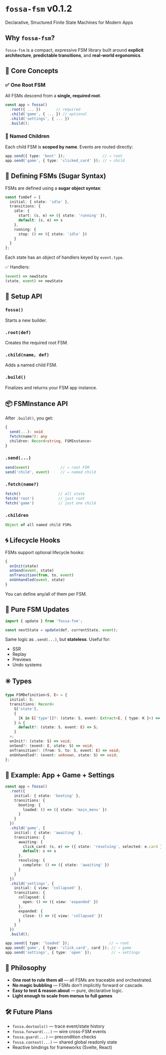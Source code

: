 # `fossa-fsm` v0.1.2
Declarative, Structured Finite State Machines for Modern Apps

## Why `fossa-fsm`?

`fossa-fsm` is a compact, expressive FSM library built around **explicit architecture**, **predictable transitions**, and **real-world ergonomics**.

## 🔁 Core Concepts

### ✅ One Root FSM

All FSMs descend from a **single, required root**.

```ts
const app = fossa()
  .root({ ... })       // required
  .child('game', { ... }) // optional
  .child('settings', { ... })
  .build();
```

### 🧩 Named Children

Each child FSM is **scoped by name**. Events are routed directly:

```ts
app.send({ type: 'boot' });                 // → root
app.send('game', { type: 'clicked_card' }); // → child
```

## 🧠 Defining FSMs (Sugar Syntax)

FSMs are defined using a **sugar object syntax**:

```ts
const fsmDef = {
  initial: { state: 'idle' },
  transitions: {
    idle: {
      start: (s, e) => ({ state: 'running' }),
      default: (s, e) => s
    },
    running: {
      stop: () => ({ state: 'idle' })
    }
  }
};
```

Each state has an object of handlers keyed by `event.type`.

✅ Handlers:

```ts
(event) => newState
(state, event) => newState
```

## 🧱 Setup API

### `fossa()`

Starts a new builder.

### `.root(def)`

Creates the required root FSM.

### `.child(name, def)`

Adds a named child FSM.

### `.build()`

Finalizes and returns your FSM app instance.

## 📦 FSMInstance API

After `.build()`, you get:

```ts
{
  send(...): void
  fetch(name?): any
  children: Record<string, FSMInstance>
}
```

### `.send(...)`

```ts
send(event)              // → root FSM
send('child', event)     // → named child
```

### `.fetch(name?)`

```ts
fetch()                 // all state
fetch('root')           // just root
fetch('game')           // just one child
```

### `.children`

```ts
Object of all named child FSMs
```

## 🌀 Lifecycle Hooks

FSMs support optional lifecycle hooks:

```ts
{
  onInit(state)
  onSend(event, state)
  onTransition(from, to, event)
  onUnhandled(event, state)
}
```

You can define any/all of them per FSM.

## 🔄 Pure FSM Updates

```ts
import { update } from 'fossa-fsm';

const nextState = update(def, currentState, event);
```

Same logic as `.send(...)`, but **stateless**. Useful for:

* SSR
* Replay
* Previews
* Undo systems

## ✳️ Types

```ts
type FSMDefinition<S, E> = {
  initial: S;
  transitions: Record<
    S['state'],
    {
      [K in E['type']]?: (state: S, event: Extract<E, { type: K }>) => S;
    } & {
      default?: (state: S, event: E) => S;
    }
  >;
  onInit?: (state: S) => void;
  onSend?: (event: E, state: S) => void;
  onTransition?: (from: S, to: S, event: E) => void;
  onUnhandled?: (event: unknown, state: S) => void;
};
```

## 🧪 Example: App + Game + Settings

```ts
const app = fossa()
  .root({
    initial: { state: 'booting' },
    transitions: {
      booting: {
        loaded: () => ({ state: 'main_menu' })
      }
    }
  })
  .child('game', {
    initial: { state: 'awaiting' },
    transitions: {
      awaiting: {
        click_card: (s, e) => ({ state: 'resolving', selected: e.card }),
        default: s => s
      },
      resolving: {
        complete: () => ({ state: 'awaiting' })
      }
    }
  })
  .child('settings', {
    initial: { view: 'collapsed' },
    transitions: {
      collapsed: {
        open: () => ({ view: 'expanded' })
      },
      expanded: {
        close: () => ({ view: 'collapsed' })
      }
    }
  })
  .build();
```

```ts
app.send({ type: 'loaded' });                  // → root
app.send('game', { type: 'click_card', card }); // → game
app.send('settings', { type: 'open' });         // → settings
```

## 🧠 Philosophy

* **One root to rule them all** — all FSMs are traceable and orchestrated.
* **No magic bubbling** — FSMs don’t implicitly forward or cascade.
* **Easy to test & reason about** — pure, declarative logic.
* **Light enough to scale from menus to full games**

## 🛠 Future Plans

* `fossa.devtools()` — trace event/state history
* `fossa.forward(...)` — wire cross-FSM events
* `fossa.guard(...)` — precondition checks
* `fossa.context(...)` — shared global readonly state
* Reactive bindings for frameworks (Svelte, React)
